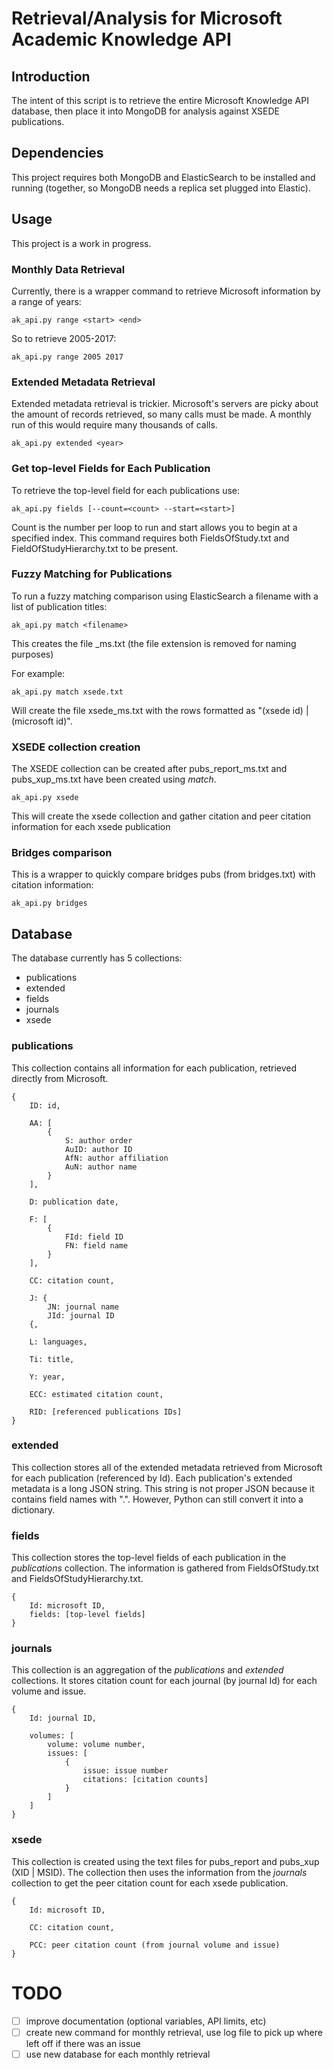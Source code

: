 # Retrieval/Analysis for Microsoft Academic Knowledge API

## Introduction

The intent of this script is to retrieve the entire Microsoft Knowledge API database, then place it into MongoDB for analysis against XSEDE publications.

## Dependencies

This project requires both MongoDB and ElasticSearch to be installed and running (together, so MongoDB needs a replica set plugged into Elastic).

## Usage

This project is a work in progress.

### Monthly Data Retrieval

Currently, there is a wrapper command to retrieve Microsoft information by a range of years:

    ak_api.py range <start> <end>
    
So to retrieve 2005-2017:

    ak_api.py range 2005 2017
    
### Extended Metadata Retrieval

Extended metadata retrieval is trickier. Microsoft's servers are picky about the amount of records retrieved, so many calls must be made. A monthly run of this would require many thousands of calls.

    ak_api.py extended <year>
    
### Get top-level Fields for Each Publication

To retrieve the top-level field for each publications use:

    ak_api.py fields [--count=<count> --start=<start>]
    
Count is the number per loop to run and start allows you to begin at a specified index. This command requires both FieldsOfStudy.txt and FieldOfStudyHierarchy.txt to be present.

### Fuzzy Matching for Publications

To run a fuzzy matching comparison using ElasticSearch a filename with a list of publication titles:

    ak_api.py match <filename>

This creates the file <filename>_ms.txt (the file extension is removed for naming purposes)

For example:

    ak_api.py match xsede.txt 
    
Will create the file xsede_ms.txt with the rows formatted as "(xsede id) | (microsoft id)".

### XSEDE collection creation

The XSEDE collection can be created after pubs_report_ms.txt and pubs_xup_ms.txt have been created using *match*.

    ak_api.py xsede
    
This will create the xsede collection and gather citation and peer citation information for each xsede publication

### Bridges comparison

This is a wrapper to quickly compare bridges pubs (from bridges.txt) with citation information:

    ak_api.py bridges

## Database

The database currently has 5 collections:

- publications
- extended
- fields
- journals
- xsede

### publications

This collection contains all information for each publication, retrieved directly from Microsoft.

```
{
    ID: id,
    
    AA: [
        {
            S: author order
            AuID: author ID
            AfN: author affiliation
            AuN: author name
        }
    ],
    
    D: publication date,
    
    F: [
        {
            FId: field ID
            FN: field name
        }
    ],
    
    CC: citation count,
    
    J: {
        JN: journal name
        JId: journal ID
    {,
    
    L: languages,
    
    Ti: title,
    
    Y: year,
    
    ECC: estimated citation count,
    
    RID: [referenced publications IDs]
}
```

### extended

This collection stores all of the extended metadata retrieved from Microsoft for each publication (referenced by Id). Each publication's extended metadata is a long JSON string. This string is not proper JSON because it contains field names with ".". However, Python can still convert it into a dictionary.

### fields

This collection stores the top-level fields of each publication in the *publications* collection. The information is gathered from FieldsOfStudy.txt and FieldsOfStudyHierarchy.txt.

```
{
    Id: microsoft ID,
    fields: [top-level fields]
}
```

### journals

This collection is an aggregation of the *publications* and *extended* collections. It stores citation count for each journal (by journal Id) for each volume and issue.

```
{
    Id: journal ID,
    
    volumes: [
        volume: volume number,
        issues: [
            {
                issue: issue number
                citations: [citation counts]
            }
        ]
    ]
}
```

### xsede
    
This collection is created using the text files for pubs_report and pubs_xup (XID | MSID). The collection then uses the information from the *journals* collection to get the peer citation count for each xsede publication.

```
{
    Id: microsoft ID,
    
    CC: citation count,
    
    PCC: peer citation count (from journal volume and issue)
}
```

# TODO

- [ ] improve documentation (optional variables, API limits, etc)
- [ ] create new command for monthly retrieval, use log file to pick up where left off if there was an issue
- [ ] use new database for each monthly retrieval
